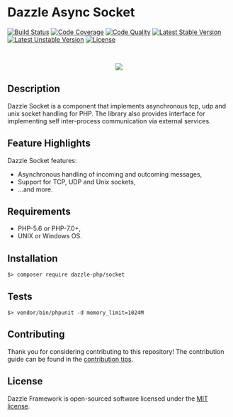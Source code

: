 # Dazzle Async Socket

[![Build Status](https://travis-ci.org/dazzle-php/socket.svg)](https://travis-ci.org/dazzle-php/socket)
[![Code Coverage](https://scrutinizer-ci.com/g/dazzle-php/socket/badges/coverage.png?b=master)](https://scrutinizer-ci.com/g/dazzle-php/socket/?branch=master)
[![Code Quality](https://scrutinizer-ci.com/g/dazzle-php/socket/badges/quality-score.png?b=master)](https://scrutinizer-ci.com/g/dazzle-php/socket/?branch=master)
[![Latest Stable Version](https://poser.pugx.org/dazzle-php/socket/v/stable)](https://packagist.org/packages/dazzle-php/socket) 
[![Latest Unstable Version](https://poser.pugx.org/dazzle-php/socket/v/unstable)](https://packagist.org/packages/dazzle-php/socket) 
[![License](https://poser.pugx.org/dazzle-php/socket/license)](https://packagist.org/packages/dazzle-php/socket/license)

<br>
<p align="center">
<img src="https://avatars0.githubusercontent.com/u/29509136?v=3&s=150" />
</p>

## Description

Dazzle Socket is a component that implements asynchronous tcp, udp and unix socket handling for PHP. The library also provides interface for implementing self inter-process communication via external services.

## Feature Highlights

Dazzle Socket features:

* Asynchronous handling of incoming and outcoming messages,
* Support for TCP, UDP and Unix sockets,
* ...and more.

## Requirements

* PHP-5.6 or PHP-7.0+,
* UNIX or Windows OS.

## Installation

```
$> composer require dazzle-php/socket
```

## Tests

```
$> vendor/bin/phpunit -d memory_limit=1024M
```

## Contributing

Thank you for considering contributing to this repository! The contribution guide can be found in the [contribution tips][1].

## License

Dazzle Framework is open-sourced software licensed under the [MIT license][2].

[1]: https://github.com/dazzle-php/socket/blob/master/CONTRIBUTING.md
[2]: http://opensource.org/licenses/MIT

